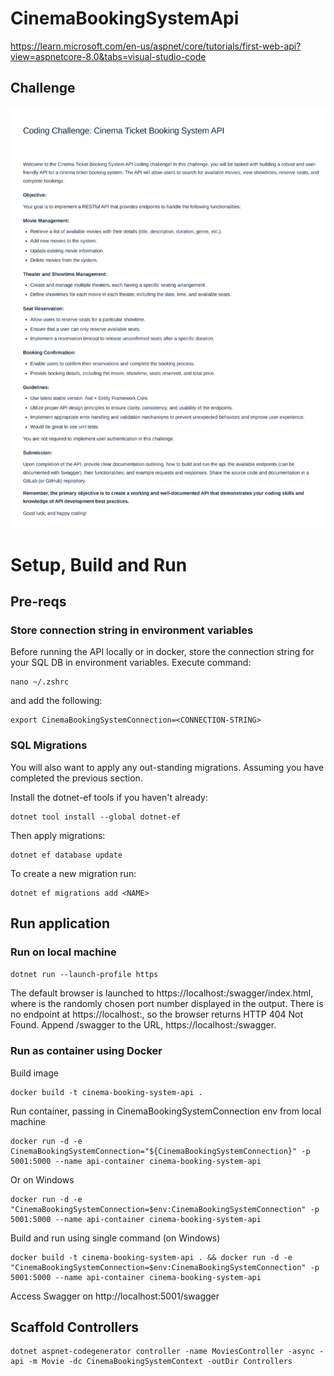 # CinemaBookingSystemApi

https://learn.microsoft.com/en-us/aspnet/core/tutorials/first-web-api?view=aspnetcore-8.0&tabs=visual-studio-code

## Challenge

![challenge](img/challenge.jpg)



# Setup, Build and Run

## Pre-reqs

### Store connection string in environment variables

Before running the API locally or in docker, store the connection string for your SQL DB in environment variables. Execute command:
```
nano ~/.zshrc
```

and add the following:
```
export CinemaBookingSystemConnection=<CONNECTION-STRING>
```

### SQL Migrations

You will also want to apply any out-standing migrations. Assuming you have completed the previous section.

Install the dotnet-ef tools if you haven't already:
```
dotnet tool install --global dotnet-ef
```

Then apply migrations:
```
dotnet ef database update 
```

To create a new migration run:
```
dotnet ef migrations add <NAME>
```

## Run application

### Run on local machine

```dotnet run --launch-profile https```

The default browser is launched to https://localhost:<port>/swagger/index.html, where <port> is the randomly chosen port number displayed in the output. There is no endpoint at https://localhost:<port>, so the browser returns HTTP 404 Not Found. Append /swagger to the URL, https://localhost:<port>/swagger.

### Run as container using Docker

Build image
```
docker build -t cinema-booking-system-api .
```

Run container, passing in CinemaBookingSystemConnection env from local machine
```
docker run -d -e CinemaBookingSystemConnection="${CinemaBookingSystemConnection}" -p 5001:5000 --name api-container cinema-booking-system-api
```

Or on Windows
```
docker run -d -e "CinemaBookingSystemConnection=$env:CinemaBookingSystemConnection" -p 5001:5000 --name api-container cinema-booking-system-api
```

Build and run using single command (on Windows)
```
docker build -t cinema-booking-system-api . && docker run -d -e "CinemaBookingSystemConnection=$env:CinemaBookingSystemConnection" -p 5001:5000 --name api-container cinema-booking-system-api
```

Access Swagger on http://localhost:5001/swagger

## Scaffold Controllers
```
dotnet aspnet-codegenerator controller -name MoviesController -async -api -m Movie -dc CinemaBookingSystemContext -outDir Controllers
```